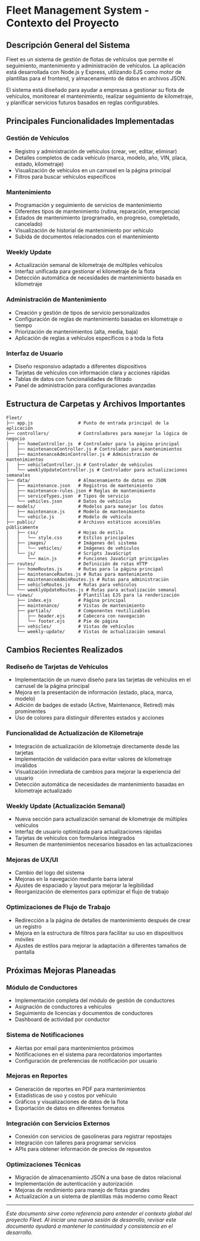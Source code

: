 # Fleet Management System - Contexto del Proyecto

## Descripción General del Sistema

Fleet es un sistema de gestión de flotas de vehículos que permite el seguimiento, mantenimiento y administración de vehículos. La aplicación está desarrollada con Node.js y Express, utilizando EJS como motor de plantillas para el frontend, y almacenamiento de datos en archivos JSON.

El sistema está diseñado para ayudar a empresas a gestionar su flota de vehículos, monitorear el mantenimiento, realizar seguimiento de kilometraje, y planificar servicios futuros basados en reglas configurables.

## Principales Funcionalidades Implementadas

### Gestión de Vehículos
- Registro y administración de vehículos (crear, ver, editar, eliminar)
- Detalles completos de cada vehículo (marca, modelo, año, VIN, placa, estado, kilometraje)
- Visualización de vehículos en un carrusel en la página principal
- Filtros para buscar vehículos específicos

### Mantenimiento
- Programación y seguimiento de servicios de mantenimiento
- Diferentes tipos de mantenimiento (rutina, reparación, emergencia)
- Estados de mantenimiento (programado, en progreso, completado, cancelado)
- Visualización de historial de mantenimiento por vehículo
- Subida de documentos relacionados con el mantenimiento

### Weekly Update
- Actualización semanal de kilometraje de múltiples vehículos
- Interfaz unificada para gestionar el kilometraje de la flota
- Detección automática de necesidades de mantenimiento basada en kilometraje

### Administración de Mantenimiento
- Creación y gestión de tipos de servicio personalizados
- Configuración de reglas de mantenimiento basadas en kilometraje o tiempo
- Priorización de mantenimientos (alta, media, baja)
- Aplicación de reglas a vehículos específicos o a toda la flota

### Interfaz de Usuario
- Diseño responsivo adaptado a diferentes dispositivos
- Tarjetas de vehículos con información clara y acciones rápidas
- Tablas de datos con funcionalidades de filtrado
- Panel de administración para configuraciones avanzadas

## Estructura de Carpetas y Archivos Importantes

```
Fleet/
├── app.js                 # Punto de entrada principal de la aplicación
├── controllers/           # Controladores para manejar la lógica de negocio
│   ├── homeController.js  # Controlador para la página principal
│   ├── maintenanceController.js # Controlador para mantenimientos
│   ├── maintenanceAdminController.js # Administración de mantenimientos
│   ├── vehicleController.js # Controlador de vehículos
│   └── weeklyUpdateController.js # Controlador para actualizaciones semanales
├── data/                  # Almacenamiento de datos en JSON
│   ├── maintenance.json   # Registros de mantenimiento
│   ├── maintenance-rules.json # Reglas de mantenimiento
│   ├── serviceTypes.json  # Tipos de servicio
│   └── vehicles.json      # Datos de vehículos
├── models/                # Modelos para manejar los datos
│   ├── maintenance.js     # Modelo de mantenimiento
│   └── vehicle.js         # Modelo de vehículo
├── public/                # Archivos estáticos accesibles públicamente
│   ├── css/               # Hojas de estilo
│   │   └── style.css      # Estilos principales
│   ├── images/            # Imágenes del sistema
│   │   └── vehicles/      # Imágenes de vehículos
│   └── js/                # Scripts JavaScript
│       └── main.js        # Funciones JavaScript principales
├── routes/                # Definición de rutas HTTP
│   ├── homeRoutes.js      # Rutas para la página principal
│   ├── maintenanceRoutes.js # Rutas para mantenimiento
│   ├── maintenanceAdminRoutes.js # Rutas para administración
│   ├── vehicleRoutes.js   # Rutas para vehículos
│   └── weeklyUpdateRoutes.js # Rutas para actualización semanal
└── views/                 # Plantillas EJS para la renderización
    ├── index.ejs          # Página principal
    ├── maintenance/       # Vistas de mantenimiento
    ├── partials/          # Componentes reutilizables
    │   ├── header.ejs     # Cabecera con navegación
    │   └── footer.ejs     # Pie de página
    ├── vehicles/          # Vistas de vehículos
    └── weekly-update/     # Vistas de actualización semanal
```

## Cambios Recientes Realizados

### Rediseño de Tarjetas de Vehículos
- Implementación de un nuevo diseño para las tarjetas de vehículos en el carrusel de la página principal
- Mejora en la presentación de información (estado, placa, marca, modelo)
- Adición de badges de estado (Active, Maintenance, Retired) más prominentes
- Uso de colores para distinguir diferentes estados y acciones

### Funcionalidad de Actualización de Kilometraje
- Integración de actualización de kilometraje directamente desde las tarjetas
- Implementación de validación para evitar valores de kilometraje inválidos
- Visualización inmediata de cambios para mejorar la experiencia del usuario
- Detección automática de necesidades de mantenimiento basadas en kilometraje actualizado

### Weekly Update (Actualización Semanal)
- Nueva sección para actualización semanal de kilometraje de múltiples vehículos
- Interfaz de usuario optimizada para actualizaciones rápidas
- Tarjetas de vehículos con formularios integrados
- Resumen de mantenimientos necesarios basados en las actualizaciones

### Mejoras de UX/UI
- Cambio del logo del sistema
- Mejoras en la navegación mediante barra lateral
- Ajustes de espaciado y layout para mejorar la legibilidad
- Reorganización de elementos para optimizar el flujo de trabajo

### Optimizaciones de Flujo de Trabajo
- Redirección a la página de detalles de mantenimiento después de crear un registro
- Mejora en la estructura de filtros para facilitar su uso en dispositivos móviles
- Ajustes de estilos para mejorar la adaptación a diferentes tamaños de pantalla

## Próximas Mejoras Planeadas

### Módulo de Conductores
- Implementación completa del módulo de gestión de conductores
- Asignación de conductores a vehículos
- Seguimiento de licencias y documentos de conductores
- Dashboard de actividad por conductor

### Sistema de Notificaciones
- Alertas por email para mantenimientos próximos
- Notificaciones en el sistema para recordatorios importantes
- Configuración de preferencias de notificación por usuario

### Mejoras en Reportes
- Generación de reportes en PDF para mantenimientos
- Estadísticas de uso y costos por vehículo
- Gráficos y visualizaciones de datos de la flota
- Exportación de datos en diferentes formatos

### Integración con Servicios Externos
- Conexión con servicios de gasolineras para registrar repostajes
- Integración con talleres para programar servicios
- APIs para obtener información de precios de repuestos

### Optimizaciones Técnicas
- Migración de almacenamiento JSON a una base de datos relacional
- Implementación de autenticación y autorización
- Mejoras de rendimiento para manejo de flotas grandes
- Actualización a un sistema de plantillas más moderno como React

---

*Este documento sirve como referencia para entender el contexto global del proyecto Fleet. Al iniciar una nueva sesión de desarrollo, revisar este documento ayudará a mantener la continuidad y consistencia en el desarrollo.* 